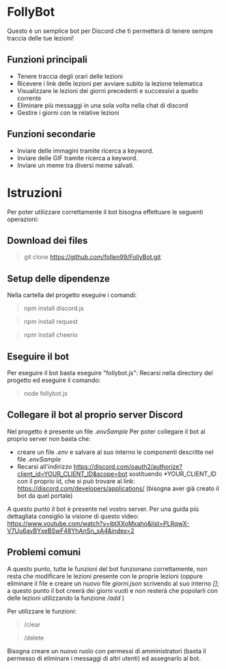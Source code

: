 # FollyBot
Questo è un semplice bot per Discord che ti permetterà di tenere sempre traccia delle tue lezioni!
## Funzioni principali

- Tenere traccia degli orari delle lezioni
- Ricevere i link delle lezioni per avviare subito la lezione telematica
- Visualizzare le lezioni dei giorni precedenti e successivi a quello corrente
- Eliminare più messaggi in una sola volta nella chat di discord
- Gestire i giorni con le relative lezioni

## Funzioni secondarie
- Inviare delle immagini tramite ricerca a keyword.
- Inviare delle GIF tramite ricerca a keyword.
- Inviare un meme tra diversi meme salvati.

# Istruzioni
Per poter utilizzare correttamente il bot bisogna effettuare le seguenti operazioni:
## Download dei files 

> git clone https://github.com/follen99/FollyBot.git

## Setup delle dipendenze 
Nella cartella del progetto eseguire i comandi:

> npm install discord.js

> npm install request

> npm install cheerio

## Eseguire il bot
Per eseguire il bot basta eseguire "follybot.js":
Recarsi nella directory del progetto ed eseguire il comando:

> node follybot.js

## Collegare il bot al proprio server Discord
Nel progetto è presente un file *.envSample*
Per poter collegare il bot al proprio server non basta che:

 - creare un file *.env* e salvare al suo interno le componenti descritte nel file *.envSample*
 - Recarsi all'indirizzo https://discord.com/oauth2/authorize?client_id=YOUR_CLIENT_ID&scope=bot sostituendo *YOUR_CLIENT_ID con il proprio id, che si può trovare al link: https://discord.com/developers/applications/ (bisogna aver già creato il bot da quel portale)

A questo punto il bot è presente nel vostro server. 
Per una guida più dettagliata consiglio la visione di questo video: https://www.youtube.com/watch?v=ibtXXoMxaho&list=PLRqwX-V7Uu6avBYxeBSwF48YhAnSn_sA4&index=2

## Problemi comuni

A questo punto, tutte le funzioni del bot funzionano correttamente, non resta che modificare le lezioni presente con le proprie lezioni (oppure eliminare il file e creare un nuovo file *giorni.json* scrivendo al suo interno *[]*; a questo punto il bot creerà dei giorni vuoti e non resterà che popolarli con delle lezioni utilizzando la funzione */add* )

Per utilizzare le funzioni:

> /clear

> /delete

Bisogna creare un nuovo ruolo con permessi di amministratori (basta il permesso di eliminare i messaggi di altri utenti) ed assegnarlo al bot.


